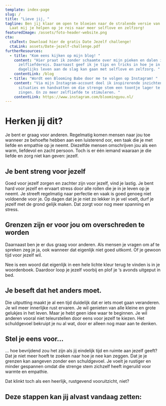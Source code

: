 ```yaml
---
template: index-page
slug: /
title: "Lieve jij, "
tagline: Ben jij klaar om open te bloeien naar de stralende versie van jezelf?
  Laat mij je helpen op je reis naar meer selflove en zelfzorg!
featuredImage: /assets/foto-header-website.png
cta:
  ctaText: Download hier de gratis Date Jezelf challenge!
  ctaLink: assets/Date-jezelf-challenge.pdf
furtherResources:
  - title: "Kom eens kijken op mijn blog! "
    content: "Hier praat ik zonder schaamte over mijn pieken en dalen in mijn
      zelfliefdereis. Daarnaast geef ik je tips en tricks in hoe je in je in
      dagelijks leven aan de slag kan gaan met selflove en zelfzorg. "
    contentLink: /blog
  - title: "Wordt een Blooming Babe door me te volgen op Instagram! "
    content: "Via mijn Instagram-account deel ik inspirerende inzichten, herkenbare
      situaties en handvatten om die strenge stem een toontje lager te laten
      zingen. En zo meer zelfliefde te stimuleren. "
    contentLink: https://www.instagram.com/bloomingyou.nl/
---
```

# Herken jij dit?

Je bent er graag voor anderen. Regelmatig komen mensen naar jou toe wanneer ze behoefte hebben aan een luisterend oor, een taak die je met liefde en empathie op je neemt. Diezelfde mensen omschrijven jou als een warm, liefdevol en zacht persoon. Toch is er één iemand waaraan je die liefde en zorg niet kan geven: jezelf.

## Je bent streng voor jezelf

Goed voor jezelf zorgen en zachter zijn voor jezelf, vind je lastig. Je bent hard voor jezelf en ervaart stress door alle rollen die je in je leven op je neemt. Je streeft regelmatig naar perfectie en vaak is goed genoeg niet voldoende voor je. Op dagen dat je je niet zo lekker in je vel voelt, durf je jezelf met de grond gelijk maken. Dat zorgt voor nog meer spanning en stress. 

## Grenzen zijn er voor jou om overschreden te worden

Daarnaast ben je er dus graag voor anderen. Als mensen je vragen om af te spreken zeg je ja, ook wanneer dat eigenlijk niet goed uitkomt. Of je gewoon tijd voor jezelf wil.

Nee is een woord dat eigenlijk in een hele lichte kleur terug te vinden is in je woordenboek. Daardoor loop je jezelf voorbij en plof je ‘s avonds uitgeput in bed.  

## Je beseft dat het anders moet.

Die uitputting maakt je al een tijd duidelijk dat er iets moet gaan veranderen. Je wil meer innerlijke rust ervaren. Je wil genieten van alle kleine en grote gelukjes in het leven. Maar je hebt geen idee waar te beginnen. Je wil anderen vooral niet teleurstellen door eens voor jezelf te kiezen. Het schuldgevoel bekruipt je nu al wat, door er alleen nog maar aan te denken. 

## Stel je eens voor...

… hoe bevrijdend zou het zijn als jij eindelijk tijd en ruimte aan jezelf geeft?Dat je niet meer hoeft te zoeken naar hoe je nee kan zeggen. Dat je je grenzen kan aangeven zonder een schuldgevoel. Je voelt je rustiger en minder gespannen omdat die strenge stem zichzelf heeft ingeruild voor warmte en empathie.

Dat klinkt toch als een heerlijk, rustgevend vooruitzicht, niet?

## Deze stappen kan jij alvast vandaag zetten: